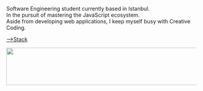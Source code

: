 
Software Engineering student currently based in Istanbul.  
In the pursuit of mastering the JavaScript ecosystem.  
Aside from developing web applications, I keep myself busy with Creative Coding.

[-->Stack](https://stackoverflow.com/users/11547130/emre-ozgun)

<!-- ![](formations.gif =250x250) -->

<img src="https://github.com/emre-ozgun/emre-ozgun/blob/main/formations.gif" width="800" height="100">



<!--
**emre-ozgun/emre-ozgun** is a ✨ _special_ ✨ repository because its `README.md` (this file) appears on your GitHub profile.

Here are some ideas to get you started:

- 🔭 I’m currently working on ...
- 🌱 I’m currently learning ...
- 👯 I’m looking to collaborate on ...
- 🤔 I’m looking for help with ...
- 💬 Ask me about ...
- 📫 How to reach me: ...
- 😄 Pronouns: ...
- ⚡ Fun fact: ...
-->
